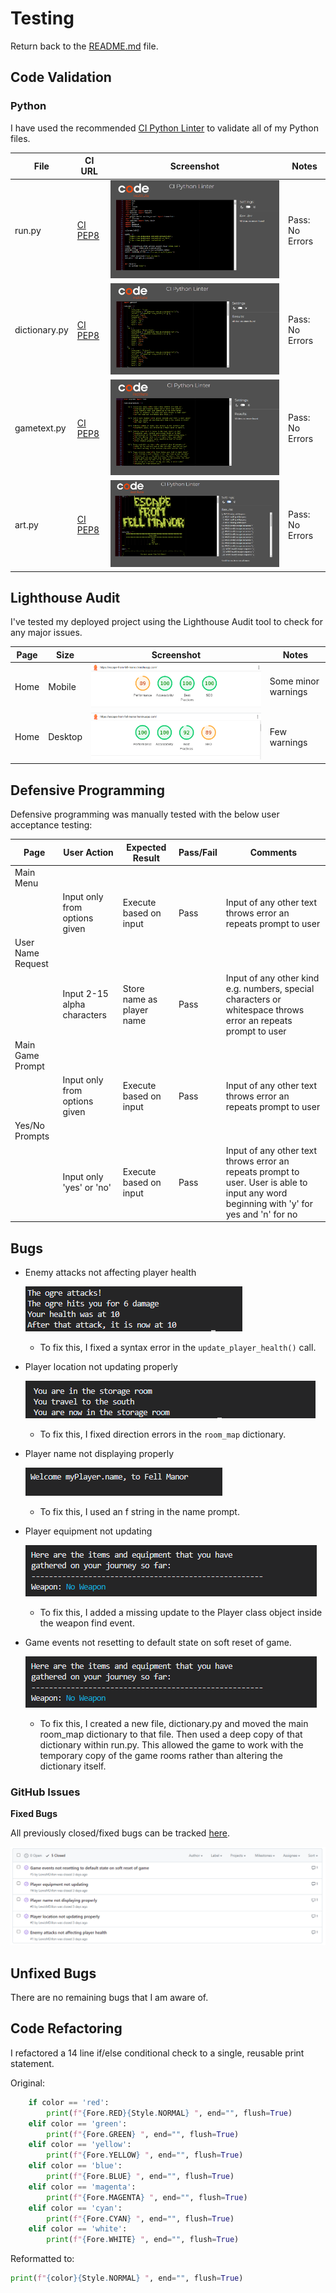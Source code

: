 # Testing

Return back to the [README.md](README.md) file.


## Code Validation


### Python

I have used the recommended [CI Python Linter](https://pep8ci.herokuapp.com) to validate all of my Python files.


| File | CI URL | Screenshot | Notes |
| --- | --- | --- | --- |
| run.py | [CI PEP8](https://pep8ci.herokuapp.com/https://raw.githubusercontent.com/LewisMDillon/escape-from-fell-manor/main/run.py) | ![screenshot](documentation/py-validation-run.png) | Pass: No Errors |
| dictionary.py | [CI PEP8](https://pep8ci.herokuapp.com/https://raw.githubusercontent.com/LewisMDillon/escape-from-fell-manor/main/dictionary.py) | ![screenshot](documentation/py-validation-dictionary.png) | Pass: No Errors |
| gametext.py | [CI PEP8](https://pep8ci.herokuapp.com/https://raw.githubusercontent.com/LewisMDillon/escape-from-fell-manor/main/gametext.py) | ![screenshot](documentation/py-validation-gametext.png) | Pass: No Errors |
| art.py | [CI PEP8](https://pep8ci.herokuapp.com/https://raw.githubusercontent.com/LewisMDillon/escape-from-fell-manor/main/art.py) | ![screenshot](documentation/py-validation-art.png) | Pass: No Errors |

## Lighthouse Audit


I've tested my deployed project using the Lighthouse Audit tool to check for any major issues.

| Page | Size | Screenshot | Notes |
| --- | --- | --- | --- |
| Home | Mobile | ![screenshot](documentation/lighthouse-home-mobile.png) | Some minor warnings |
| Home | Desktop | ![screenshot](documentation/lighthouse-home-desktop.png) | Few warnings |


## Defensive Programming


Defensive programming was manually tested with the below user acceptance testing:

| Page | User Action | Expected Result | Pass/Fail | Comments |
| --- | --- | --- | --- | --- |
| Main Menu | | | | |
| | Input only from options given | Execute based on input | Pass | Input of any other text throws error an repeats prompt to user |
| User Name Request | | | | |
| | Input 2-15 alpha characters | Store name as player name | Pass | Input of any other kind e.g. numbers, special characters or whitespace throws error an repeats prompt to user |
| Main Game Prompt | | | | |
| | Input only from options given | Execute based on input | Pass | Input of any other text throws error an repeats prompt to user |
| Yes/No Prompts | | | | |
| | Input only 'yes' or 'no' | Execute based on input | Pass | Input of any other text throws error an repeats prompt to user. User is able to input any word beginning with 'y' for yes and 'n' for no |


## Bugs


- Enemy attacks not affecting player health

    ![screenshot](documentation/bug01.png)

    - To fix this, I fixed a syntax error in the `update_player_health()` call.

- Player location not updating properly

    ![screenshot](documentation/bug02.png)

    - To fix this, I fixed direction errors in the `room_map` dictionary.

- Player name not displaying properly

    ![screenshot](documentation/bug03.png)

    - To fix this, I used an f string in the name prompt.

- Player equipment not updating

    ![screenshot](documentation/bug04.png)

    - To fix this, I added a missing update to the Player class object inside the weapon find event.

- Game events not resetting to default state on soft reset of game.

    ![screenshot](documentation/bug04.png)

    - To fix this, I created a new file, dictionary.py and moved the main room_map dictionary to that file. Then used a deep copy of that dictionary within run.py. This allowed the game to work with the temporary copy of the game rooms rather than altering the dictionary itself.

### GitHub **Issues**

**Fixed Bugs**

All previously closed/fixed bugs can be tracked [here](https://github.com/LewisMDillon/escape-from-fell-manor/issues?q=is%3Aissue+is%3Aclosed).

![screenshot](documentation/github-issues.png)


## Unfixed Bugs

There are no remaining bugs that I am aware of.

## Code Refactoring

I refactored a 14 line if/else conditional check to a single, reusable print statement.

Original:

```python
    if color == 'red':
        print(f"{Fore.RED}{Style.NORMAL} ", end="", flush=True)
    elif color == 'green':
        print(f"{Fore.GREEN} ", end="", flush=True)
    elif color == 'yellow':
        print(f"{Fore.YELLOW} ", end="", flush=True)
    elif color == 'blue':
        print(f"{Fore.BLUE} ", end="", flush=True)
    elif color == 'magenta':
        print(f"{Fore.MAGENTA} ", end="", flush=True)
    elif color == 'cyan':
        print(f"{Fore.CYAN} ", end="", flush=True)
    elif color == 'white':
        print(f"{Fore.WHITE} ", end="", flush=True)
```

Reformatted to:

```python
print(f"{color}{Style.NORMAL} ", end="", flush=True)
```